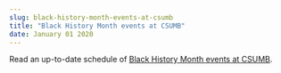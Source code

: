 ```yaml
---
slug: black-history-month-events-at-csumb
title: "Black History Month events at CSUMB"
date: January 01 2020
---
```


<p>Read an up&#45;to&#45;date schedule of <a href="http://activities.csumb.edu/heritage&#45;months">Black History Month events at CSUMB</a>.
</p>
